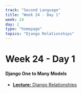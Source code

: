 ```yaml
---
track: "Second Language"
title: "Week 24 - Day 1"
week: 24
day: 1
type: "homepage"
topics: "Django Relationships"
---
```



# Week 24 - Day 1

#### Django One to Many Models

- [**Lecture:** Django Relationships](/second-language/week-24/day-1/lecture-materials/django-relationships) 


